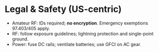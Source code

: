 # Legal & Safety (US-centric)

- Amateur RF: IDs required; **no encryption**. Emergency exemptions 97.403/405 apply.
- RF: follow exposure guidelines; lightning protection and single-point ground.
- Power: fuse DC rails; ventilate batteries; use GFCI on AC gear.
